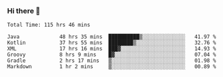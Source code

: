 ### Hi there 👋

<!--START_SECTION:waka-->

```text
Total Time: 115 hrs 46 mins

Java             48 hrs 35 mins  ██████████▒░░░░░░░░░░░░░░   41.97 %
Kotlin           37 hrs 55 mins  ████████▒░░░░░░░░░░░░░░░░   32.76 %
XML              17 hrs 16 mins  ███▓░░░░░░░░░░░░░░░░░░░░░   14.93 %
Groovy           8 hrs 9 mins    █▓░░░░░░░░░░░░░░░░░░░░░░░   07.04 %
Gradle           2 hrs 17 mins   ▒░░░░░░░░░░░░░░░░░░░░░░░░   01.98 %
Markdown         1 hr 2 mins     ▒░░░░░░░░░░░░░░░░░░░░░░░░   00.89 %
```

<!--END_SECTION:waka-->

<!--
**AndroidLion48/AndroidLion48** is a ✨ _special_ ✨ repository because its `README.md` (this file) appears on your GitHub profile.

Here are some ideas to get you started:

- 🔭 I’m currently working on becoming a full time professional software developer for Android Mobile Applications
- 🌱 I’m currently learning Kotlin, Jetpack Compose, and Android Studio.
- 👯 I’m looking to collaborate on Mobile Applications
- 🤔 I’m looking for help with career advancement.
- 💬 Ask me about my journey in entering the Software Development Industry
- 📫 How to reach me: Here
- 😄 Pronouns: Him
- ⚡ Fun fact: Something
-->
